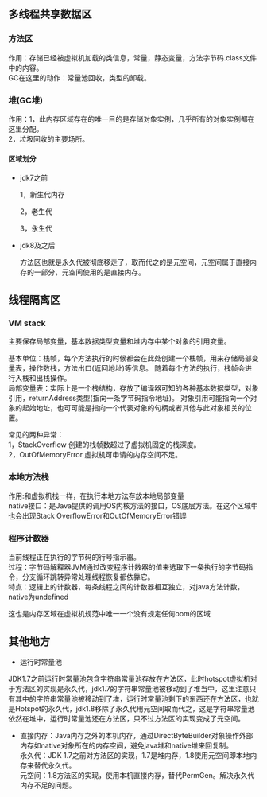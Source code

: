 ## 多线程共享数据区          
### 方法区      
作用：存储已经被虚拟机加载的类信息，常量，静态变量，方法字节码.class文件中的内容。  
GC在这里的动作：常量池回收，类型的卸载。           

### 堆(GC堆)           
作用：1，此内存区域存在的唯一目的是存储对象实例，几乎所有的对象实例都在这里分配。           
2，垃圾回收的主要场所。

#### 区域划分

- jdk7之前

  1，新生代内存

  2，老生代

  3，永生代

- jdk8及之后

  方法区也就是永久代被彻底移走了，取而代之的是元空间，元空间属于直接内存的一部分，元空间使用的是直接内存。

## 线程隔离区             
### VM stack       

主要保存局部变量，基本数据类型变量和堆内存中某个对象的引用变量。    

基本单位：栈帧，每个方法执行的时候都会在此处创建一个栈帧，用来存储局部变量表，操作数栈，方法出口(返回地址)等信息。 随着每个方法的执行，栈帧会进行入栈和出栈操作。     
局部变量表：实际上是一个栈结构，存放了编译器可知的各种基本数据类型，对象引用，returnAddress类型(指向一条字节码指令地址)。      对象引用可能指向一个对象的起始地址，也可可能是指向一个代表对象的句柄或者其他与此对象相关的位置。

常见的两种异常：          
1，StackOverflow 创建的栈帧数超过了虚拟机固定的栈深度。         
2，OutOfMemoryError 虚拟机可申请的内存空间不足。             
          
                  

### 本地方法栈         
作用:和虚拟机栈一样，在执行本地方法存放本地局部变量            
native接口：是Java提供的调用OS内核方法的接口，OS底层方法。在这个区域中也会出现Stack OverflowError和OutOfMemoryError错误



### 程序计数器           
当前线程正在执行的字节码的行号指示器。         
过程：字节码解释器JVM通过改变程序计数器的值来选取下一条执行的字节码指令，分支循环跳转异常处理线程恢复都依靠它。         
特点：逻辑上的计数器，每条线程之间的计数器相互独立，对java方法计数，native为undefined       

这也是内存区域在虚拟机规范中唯一一个没有规定任何oom的区域   

## 其他地方          
-  运行时常量池

  JDK1.7之前运行时常量池包含字符串常量池存放在方法区，此时hotspot虚拟机对于方法区的实现是永久代，jdk1.7的字符串常量池被移动到了堆当中，这里注意只有其中的字符串常量池被移动到了堆，运行时常量池剩下的东西还在方法区，也就是Hotspot的永久代，jdk1.8移除了永久代用元空间取而代之，这是字符串常量池依然在堆中，运行时常量池还在方法区，只不过方法区的实现变成了元空间。

  

- 直接内存：Java内存之外的本机内存，通过DirectByteBuilder对象操作外部内存如native对象所在的内存空间，避免java堆和native堆来回复制。           
  永久代：JDK 1.7之前对方法区的实现，1.7是堆内存，1.8使用元空间即本地内存来替代永久代。         
  元空间：1.8方法区的实现，使用本机直接内存，替代PermGen。解决永久代内存不足的问题。          